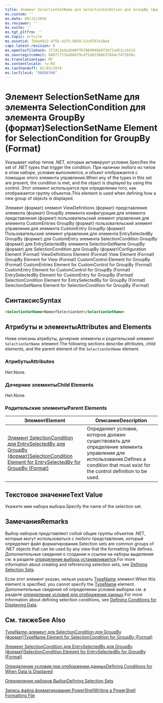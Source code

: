 ```yaml
---
title: Элемент SelectionSetName для SelectionCondition для GroupBy (формат) | Документация Майкрософт
ms.custom: ''
ms.date: 09/13/2016
ms.reviewer: ''
ms.suite: ''
ms.tgt_pltfrm: ''
ms.topic: article
ms.assetid: 7b9a4912-d755-42f3-8058-53c0797e28e4
caps.latest.revision: 6
ms.openlocfilehash: 371913eda2b09ff6788494b68738f2ad53ccb115
ms.sourcegitcommit: b6871f21bd666f9cd71dd336bb3f844cf472b56c
ms.translationtype: MT
ms.contentlocale: ru-RU
ms.lasthandoff: 02/03/2019
ms.locfileid: "56856760"
---
```

# <a name="selectionsetname-element-for-selectioncondition-for-groupby-format"></a><span data-ttu-id="05ebd-102">Элемент SelectionSetName для элемента SelectionCondition для элемента GroupBy (формат)</span><span class="sxs-lookup"><span data-stu-id="05ebd-102">SelectionSetName Element for SelectionCondition for GroupBy (Format)</span></span>

<span data-ttu-id="05ebd-103">Указывает набор типов .NET, которые активируют условие.</span><span class="sxs-lookup"><span data-stu-id="05ebd-103">Specifies the set of .NET types that trigger the condition.</span></span> <span data-ttu-id="05ebd-104">При наличии любого из типов в этом наборе, условие выполняется, и объект отображается с помощью этого элемента управления.</span><span class="sxs-lookup"><span data-stu-id="05ebd-104">When any of the types in this set are present, the condition is met, and the object is displayed by using this control.</span></span> <span data-ttu-id="05ebd-105">Этот элемент используется при определении того, как отображается группу объектов.</span><span class="sxs-lookup"><span data-stu-id="05ebd-105">This element is used when defining how a new group of objects is displayed.</span></span>

<span data-ttu-id="05ebd-106">Элемент (формат) элемент ViewDefinitions (формат) представление элемента (формат) GroupBy элемента конфигурации для элемента представления (формат) пользовательский элемент управления для элемента CustomEntries GroupBy (формат) пользовательский элемент управления для элемента CustomEntry GroupBy (формат) Пользовательский элемент управления для элемента EntrySelectedBy GroupBy (формат) для CustomEntry элемента SelectionCondition GroupBy (формат) для EntrySelectedBy элемента SelectionSetName GroupBy (формат) для SelectionCondition для GroupBy (формат)</span><span class="sxs-lookup"><span data-stu-id="05ebd-106">Configuration Element (Format) ViewDefinitions Element (Format) View Element (Format) GroupBy Element for View (Format) CustomControl Element for GroupBy (Format) CustomEntries Element for CustomControl for GroupBy (Format) CustomEntry Element for CustomControl for GroupBy (Format) EntrySelectedBy Element for CustomEntry for GroupBy (Format) SelectionCondition Element for EntrySelectedBy for GroupBy (Format) SelectionSetName Element for SelectionCondition for GroupBy (Format)</span></span>

## <a name="syntax"></a><span data-ttu-id="05ebd-107">Синтаксис</span><span class="sxs-lookup"><span data-stu-id="05ebd-107">Syntax</span></span>

```xml
<SelectionSetName>NameofSelectionSet</SelectionSetName>
```

## <a name="attributes-and-elements"></a><span data-ttu-id="05ebd-108">Атрибуты и элементы</span><span class="sxs-lookup"><span data-stu-id="05ebd-108">Attributes and Elements</span></span>

<span data-ttu-id="05ebd-109">Ниже описаны атрибуты, дочерние элементы и родительский элемент `SelectionSetName` элемент.</span><span class="sxs-lookup"><span data-stu-id="05ebd-109">The following sections describe attributes, child elements, and the parent element of the `SelectionSetName` element.</span></span>

### <a name="attributes"></a><span data-ttu-id="05ebd-110">Атрибуты</span><span class="sxs-lookup"><span data-stu-id="05ebd-110">Attributes</span></span>

<span data-ttu-id="05ebd-111">Нет.</span><span class="sxs-lookup"><span data-stu-id="05ebd-111">None.</span></span>

### <a name="child-elements"></a><span data-ttu-id="05ebd-112">Дочерние элементы</span><span class="sxs-lookup"><span data-stu-id="05ebd-112">Child Elements</span></span>

<span data-ttu-id="05ebd-113">Нет.</span><span class="sxs-lookup"><span data-stu-id="05ebd-113">None.</span></span>

### <a name="parent-elements"></a><span data-ttu-id="05ebd-114">Родительские элементы</span><span class="sxs-lookup"><span data-stu-id="05ebd-114">Parent Elements</span></span>

|<span data-ttu-id="05ebd-115">Элемент</span><span class="sxs-lookup"><span data-stu-id="05ebd-115">Element</span></span>|<span data-ttu-id="05ebd-116">Описание</span><span class="sxs-lookup"><span data-stu-id="05ebd-116">Description</span></span>|
|-------------|-----------------|
|[<span data-ttu-id="05ebd-117">Элемент SelectionCondition для EntrySelectedBy для GroupBy (формат)</span><span class="sxs-lookup"><span data-stu-id="05ebd-117">SelectionCondition Element for EntrySelectedBy for GroupBy (Format)</span></span>](./selectioncondition-element-for-entryselectedby-for-groupby-format.md)|<span data-ttu-id="05ebd-118">Определяет условие, которое должен существовать для определение элемента управления для использования.</span><span class="sxs-lookup"><span data-stu-id="05ebd-118">Defines a condition that must exist for the control definition to be used.</span></span>|

## <a name="text-value"></a><span data-ttu-id="05ebd-119">Текстовое значение</span><span class="sxs-lookup"><span data-stu-id="05ebd-119">Text Value</span></span>

<span data-ttu-id="05ebd-120">Укажите имя набора выбора.</span><span class="sxs-lookup"><span data-stu-id="05ebd-120">Specify the name of the selection set.</span></span>

## <a name="remarks"></a><span data-ttu-id="05ebd-121">Замечания</span><span class="sxs-lookup"><span data-stu-id="05ebd-121">Remarks</span></span>

<span data-ttu-id="05ebd-122">Выбор наборов представляют собой общие группы объектов .NET, которые могут использоваться с любого представления, который определяет файл форматирования.</span><span class="sxs-lookup"><span data-stu-id="05ebd-122">Selection sets are common groups of .NET objects that can be used by any view that the formatting file defines.</span></span> <span data-ttu-id="05ebd-123">Дополнительные сведения о создании и ссылки на наборы выделения см. в разделе [определение выбора устанавливается](./defining-selection-sets.md).</span><span class="sxs-lookup"><span data-stu-id="05ebd-123">For more information about creating and referencing selection sets, see [Defining Selection Sets](./defining-selection-sets.md).</span></span>

<span data-ttu-id="05ebd-124">Если этот элемент указан, нельзя указать [TypeName](./typename-element-for-selectioncondition-for-groupby-format.md) элемент.</span><span class="sxs-lookup"><span data-stu-id="05ebd-124">When this element is specified, you cannot specify the [TypeName](./typename-element-for-selectioncondition-for-groupby-format.md) element.</span></span> <span data-ttu-id="05ebd-125">Дополнительные сведения об определении условий выборки см. в разделе [определение условий для отображения данных](./defining-conditions-for-displaying-data.md).</span><span class="sxs-lookup"><span data-stu-id="05ebd-125">For more information about defining selection conditions, see [Defining Conditions for Displaying Data](./defining-conditions-for-displaying-data.md).</span></span>

## <a name="see-also"></a><span data-ttu-id="05ebd-126">См. также</span><span class="sxs-lookup"><span data-stu-id="05ebd-126">See Also</span></span>

[<span data-ttu-id="05ebd-127">TypeName-элемент для SelectionCondition для GroupBy (формат)</span><span class="sxs-lookup"><span data-stu-id="05ebd-127">TypeName Element for SelectionCondition for GroupBy (Format)</span></span>](./typename-element-for-selectioncondition-for-groupby-format.md)

[<span data-ttu-id="05ebd-128">Элемент SelectionCondition для EntrySelectedBy для GroupBy (формат)</span><span class="sxs-lookup"><span data-stu-id="05ebd-128">SelectionCondition Element for EntrySelectedBy for GroupBy (Format)</span></span>](./selectioncondition-element-for-entryselectedby-for-groupby-format.md)

[<span data-ttu-id="05ebd-129">Определение условия при отображении данных</span><span class="sxs-lookup"><span data-stu-id="05ebd-129">Defining Conditions for When Data Is Displayed</span></span>](./defining-conditions-for-displaying-data.md)

[<span data-ttu-id="05ebd-130">Определение наборов Выбор</span><span class="sxs-lookup"><span data-stu-id="05ebd-130">Defining Selection Sets</span></span>](./defining-selection-sets.md)

[<span data-ttu-id="05ebd-131">Запись файла форматирования PowerShell</span><span class="sxs-lookup"><span data-stu-id="05ebd-131">Writing a PowerShell Formatting File</span></span>](./writing-a-powershell-formatting-file.md)
